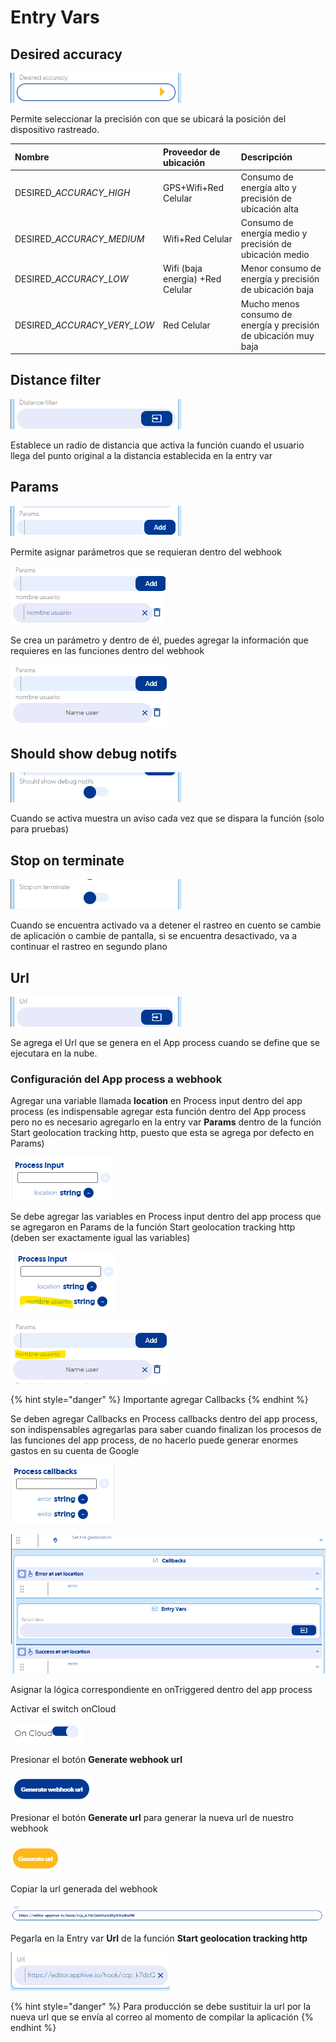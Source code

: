 # Entry Vars

## Desired accuracy

![](../../../../.gitbook/assets/image%20%28658%29.png)

Permite seleccionar la precisión con que se ubicará la posición del dispositivo rastreado.

| Nombre | Proveedor de ubicación | Descripción |
| :--- | :--- | :--- |
| DESIRED\__ACCURACY\_HIGH_ | GPS+Wifi+Red Celular | Consumo de energía alto y precisión de ubicación alta |
| DESIRED\__ACCURACY\_MEDIUM_ | Wifi+Red Celular | Consumo de energía medio y precisión de ubicación medio |
| DESIRED\__ACCURACY\_LOW_ | Wifi \(baja energia\) +Red Celular | Menor consumo de energía y precisión de ubicación baja |
| DESIRED\__ACCURACY\_VERY\_LOW_ | Red Celular | Mucho menos consumo de energía y precisión de ubicación muy baja  |

## Distance filter

![](../../../../.gitbook/assets/image%20%28688%29.png)

Establece un radio de distancia que activa la función cuando el usuario llega del punto original a la distancia establecida en la entry var

## Params

![](../../../../.gitbook/assets/image%20%28669%29.png)

Permite asignar parámetros que se requieran dentro del webhook 

![](../../../../.gitbook/assets/image%20%28673%29.png)

Se crea un parámetro y dentro de él, puedes agregar la información que requieres en las funciones dentro del webhook

![](../../../../.gitbook/assets/image%20%28667%29.png)

## Should show debug notifs

![](../../../../.gitbook/assets/image%20%28664%29.png)

Cuando se activa muestra un aviso cada vez que se dispara la función \(solo para pruebas\)

## Stop on terminate

![](../../../../.gitbook/assets/image%20%28671%29.png)

Cuando se encuentra activado va a detener el rastreo en cuento se cambie de aplicación o cambie de pantalla, si se encuentra desactivado, va a continuar el rastreo en segundo plano

## Url

![](../../../../.gitbook/assets/image%20%28692%29.png)

Se agrega el Url que se genera en el App process cuando se define que se ejecutara en la nube.

### Configuración del App process a webhook

Agregar una variable llamada **location** en Process input dentro del app process \(es indispensable agregar esta función dentro del App process pero no es necesario agregarlo en la entry var **Params** dentro de la función Start geolocation tracking http, puesto que esta se agrega por defecto en Params\)

![](../../../../.gitbook/assets/image%20%28690%29.png)

Se debe agregar las variables en Process input dentro del app process que se agregaron en Params de la función Start geolocation tracking http \(deben ser exactamente igual las variables\)

![variables en App process](../../../../.gitbook/assets/image%20%28661%29.png)

![variables en Params](../../../../.gitbook/assets/image%20%28694%29.png)

{% hint style="danger" %}
Importante agregar Callbacks
{% endhint %}

Se deben agregar Callbacks en Process callbacks dentro del app process, son indispensables agregarlas para saber cuando finalizan los procesos de las funciones del app process, de no hacerlo puede generar enormes gastos en su cuenta de Google

![callbacks en App process](../../../../.gitbook/assets/image%20%28677%29.png)

![callbacks en la l&#xF3;gica del App process](../../../../.gitbook/assets/image%20%28682%29.png)

Asignar la lógica correspondiente en onTriggered dentro del app process

Activar el switch onCloud

![](../../../../.gitbook/assets/image%20%28672%29.png)

Presionar el botón **Generate webhook url**

![](../../../../.gitbook/assets/image%20%28674%29.png)

Presionar el botón **Generate url** para generar la nueva url de nuestro webhook

![](../../../../.gitbook/assets/image%20%28687%29.png)

Copiar la url generada del webhook

![](../../../../.gitbook/assets/image%20%28668%29.png)

Pegarla en la Entry var **Url** de la función **Start geolocation tracking http**

![](../../../../.gitbook/assets/image%20%28654%29.png)

{% hint style="danger" %}
Para producción se debe sustituir la url por la nueva url que se envía al correo al momento de compilar la aplicación
{% endhint %}


